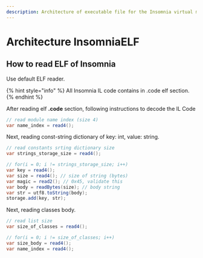 ```yaml
---
description: Architecture of executable file for the Insomnia virtual machine
---
```


# Architecture InsomniaELF

## How to read ELF of Insomnia

Use default ELF reader.

{% hint style="info" %}
 All Insomnia IL code contains in .code elf section.
{% endhint %}

After reading elf **.code** section, following instructions to decode the IL Code

```csharp
// read module name index (size 4)
var name_index = read4();
```

Next, reading const-string dictionary of key: int, value: string.

```csharp
// read constants srting dictionary size
var strings_storage_size = read4();

// for(i = 0; i != strings_storage_size; i++)
var key = read4();
var size = read4(); // size of string (bytes)
var magic = read2(); // 0x45, validate this
var body = readBytes(size); // body string
var str = utf8.toString(body);
storage.add(key, str);
```

Next, reading classes body.

```csharp
// read list size
var size_of_classes = read4();

// for(i = 0; i != size_of_classes; i++)
var size_body = read4();
var name_index = read4();
```

